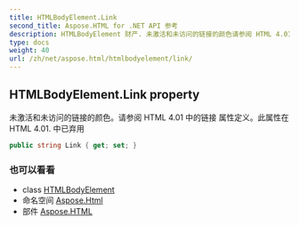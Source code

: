 ```yaml
---
title: HTMLBodyElement.Link
second_title: Aspose.HTML for .NET API 参考
description: HTMLBodyElement 财产. 未激活和未访问的链接的颜色请参阅 HTML 4.01 中的链接 属性定义此属性在 HTML 4.01. 中已弃用
type: docs
weight: 40
url: /zh/net/aspose.html/htmlbodyelement/link/
---
```

## HTMLBodyElement.Link property

未激活和未访问的链接的颜色。请参阅 HTML 4.01 中的链接 属性定义。此属性在 HTML 4.01. 中已弃用

```csharp
public string Link { get; set; }
```

### 也可以看看

* class [HTMLBodyElement](../)
* 命名空间 [Aspose.Html](../../htmlbodyelement/)
* 部件 [Aspose.HTML](../../../)


